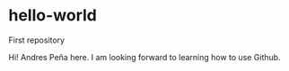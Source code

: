 # hello-world
First repository

Hi! Andres Peña here. I am looking forward to learning how to use Github.
